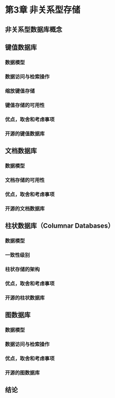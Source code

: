 # 第3章 非关系型存储

## 非关系型数据库概念

## 键值数据库

### 数据模型

### 数据访问与检索操作

### 缩放键值存储

### 键值存储的可用性

### 优点，取舍和考虑事项

### 开源的键值数据库

## 文档数据库

### 数据模型

### 文档存储的可用性

### 优点，取舍和考虑事项

### 开源的文档数据库

## 柱状数据库（Columnar Databases）

### 数据模型

### 一致性级别

### 柱状存储的架构

### 优点，取舍和考虑事项

### 开源的柱状数据库

## 图数据库

### 数据模型

### 数据访问与检索操作

### 优点，取舍和考虑事项

### 开源的图数据库

## 结论